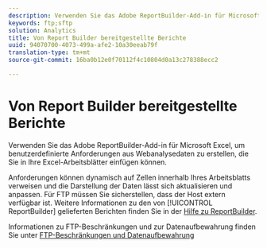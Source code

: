 ```yaml
---
description: Verwenden Sie das Adobe ReportBuilder-Add-in für Microsoft Excel, um benutzerdefinierte Anforderungen aus Webanalysedaten zu erstellen, die Sie in Ihre Excel-Arbeitsblätter einfügen können.
keywords: ftp;sftp
solution: Analytics
title: Von Report Builder bereitgestellte Berichte
uuid: 94070700-4073-499a-afe2-10a30eeab79f
translation-type: tm+mt
source-git-commit: 16ba0b12e0f70112f4c10804d0a13c278388ecc2

---
```



# Von Report Builder bereitgestellte Berichte

Verwenden Sie das Adobe ReportBuilder-Add-in für Microsoft Excel, um benutzerdefinierte Anforderungen aus Webanalysedaten zu erstellen, die Sie in Ihre Excel-Arbeitsblätter einfügen können.

Anforderungen können dynamisch auf Zellen innerhalb Ihres Arbeitsblatts verweisen und die Darstellung der Daten lässt sich aktualisieren und anpassen. Für FTP müssen Sie sicherstellen, dass der Host extern verfügbar ist. Weitere Informationen zu den von [!UICONTROL ReportBuilder] gelieferten Berichten finden Sie in der [Hilfe zu ReportBuilder](https://marketing.adobe.com/resources/help/en_US/arb/index.html#ReportBuilder_Home).

Informationen zu FTP-Beschränkungen und zur Datenaufbewahrung finden Sie unter [FTP-Beschränkungen und Datenaufbewahrung](/help/export/ftp-and-sftp/ftp-limits.md)
